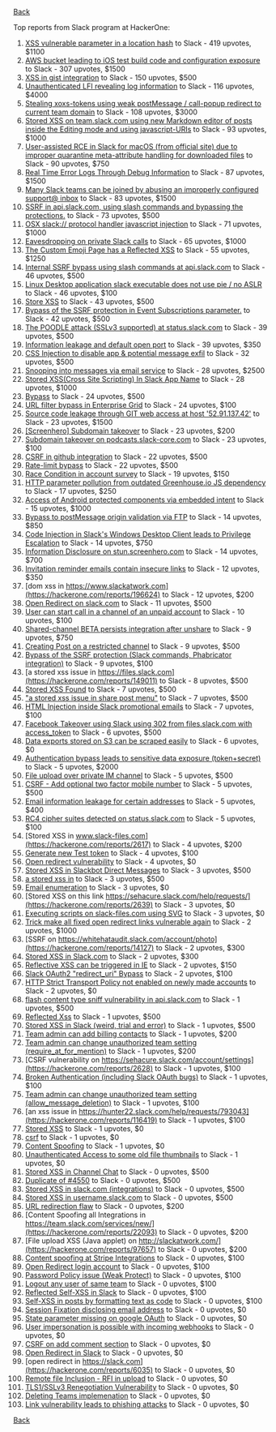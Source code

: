 [Back](../README.md)

Top reports from Slack program at HackerOne:

1. [XSS vulnerable parameter in a location hash](https://hackerone.com/reports/146336) to Slack - 419 upvotes, $1100
2. [AWS bucket leading to iOS test build code and configuration exposure](https://hackerone.com/reports/404822) to Slack - 307 upvotes, $1500
3. [XSS in gist integration](https://hackerone.com/reports/11073) to Slack - 150 upvotes, $500
4. [Unauthenticated LFI revealing log information](https://hackerone.com/reports/272578) to Slack - 116 upvotes, $4000
5. [Stealing xoxs-tokens using weak postMessage / call-popup redirect to current team domain](https://hackerone.com/reports/207170) to Slack - 108 upvotes, $3000
6. [Stored XSS on team.slack.com using new Markdown editor of posts inside the Editing mode and using javascript-URIs](https://hackerone.com/reports/132104) to Slack - 93 upvotes, $1000
7. [User-assisted RCE in Slack for macOS (from official site) due to improper quarantine meta-attribute handling for downloaded files](https://hackerone.com/reports/470637) to Slack - 90 upvotes, $750
8. [Real Time Error Logs Through Debug Information](https://hackerone.com/reports/503283) to Slack - 87 upvotes, $1500
9. [Many Slack teams can be joined by abusing an improperly configured support@ inbox](https://hackerone.com/reports/239623) to Slack - 83 upvotes, $1500
10. [SSRF in api.slack.com, using slash commands and bypassing the protections.](https://hackerone.com/reports/381129) to Slack - 73 upvotes, $500
11. [OSX slack:// protocol handler javascript injection](https://hackerone.com/reports/79348) to Slack - 71 upvotes, $1000
12. [Eavesdropping on private Slack calls](https://hackerone.com/reports/184698) to Slack - 65 upvotes, $1000
13. [The Custom Emoji Page has a Reflected XSS](https://hackerone.com/reports/258198) to Slack - 55 upvotes, $1250
14. [Internal SSRF bypass using slash commands at api.slack.com](https://hackerone.com/reports/356765) to Slack - 46 upvotes, $500
15. [Linux Desktop application slack executable does not use pie / no ASLR](https://hackerone.com/reports/415272) to Slack - 46 upvotes, $100
16. [Store XSS](https://hackerone.com/reports/187410) to Slack - 43 upvotes, $500
17. [Bypass of the SSRF protection in Event Subscriptions parameter.](https://hackerone.com/reports/386292) to Slack - 42 upvotes, $500
18. [The POODLE attack (SSLv3 supported) at status.slack.com](https://hackerone.com/reports/375097) to Slack - 39 upvotes, $500
19. [Information leakage and default open port](https://hackerone.com/reports/305518) to Slack - 39 upvotes, $350
20. [CSS Injection to disable app &amp; potential message exfil](https://hackerone.com/reports/679969) to Slack - 32 upvotes, $500
21. [Snooping into messages via email service](https://hackerone.com/reports/163938) to Slack - 28 upvotes, $2500
22. [Stored XSS(Cross Site Scripting) In Slack App Name](https://hackerone.com/reports/159460) to Slack - 28 upvotes, $1000
23. [Bypass](https://hackerone.com/reports/121696) to Slack - 24 upvotes, $500
24. [URL filter bypass in Enterprise Grid](https://hackerone.com/reports/500348) to Slack - 24 upvotes, $100
25. [Source code leakage through GIT web access at host '52.91.137.42'](https://hackerone.com/reports/148068) to Slack - 23 upvotes, $1500
26. [[Screenhero] Subdomain takeover](https://hackerone.com/reports/142096) to Slack - 23 upvotes, $200
27. [Subdomain takeover on podcasts.slack-core.com](https://hackerone.com/reports/195350) to Slack - 23 upvotes, $100
28. [CSRF in github integration](https://hackerone.com/reports/174328) to Slack - 22 upvotes, $500
29. [Rate-limit bypass](https://hackerone.com/reports/165727) to Slack - 22 upvotes, $500
30. [Race Condition in account survey](https://hackerone.com/reports/165570) to Slack - 19 upvotes, $150
31. [HTTP parameter pollution from outdated Greenhouse.io JS dependency](https://hackerone.com/reports/335339) to Slack - 17 upvotes, $250
32. [Access of Android protected components via embedded intent](https://hackerone.com/reports/200427) to Slack - 15 upvotes, $1000
33. [Bypass to postMessage origin validation via FTP](https://hackerone.com/reports/210654) to Slack - 14 upvotes, $850
34. [Code Injection in Slack's Windows Desktop Client leads to Privilege Escalation](https://hackerone.com/reports/162955) to Slack - 14 upvotes, $750
35. [Information Disclosure on stun.screenhero.com](https://hackerone.com/reports/175061) to Slack - 14 upvotes, $700
36. [Invitation reminder emails contain insecure links](https://hackerone.com/reports/327674) to Slack - 12 upvotes, $350
37. [dom xss in https://www.slackatwork.com](https://hackerone.com/reports/196624) to Slack - 12 upvotes, $200
38. [Open Redirect on slack.com](https://hackerone.com/reports/140447) to Slack - 11 upvotes, $500
39. [User can start call in a channel of an unpaid account](https://hackerone.com/reports/147369) to Slack - 10 upvotes, $100
40. [Shared-channel BETA persists integration after unshare](https://hackerone.com/reports/291822) to Slack - 9 upvotes, $750
41. [Creating Post on a restricted channel](https://hackerone.com/reports/151459) to Slack - 9 upvotes, $500
42. [Bypass of the SSRF protection (Slack commands, Phabricator integration)](https://hackerone.com/reports/61312) to Slack - 9 upvotes, $100
43. [a stored xss issue in https://files.slack.com](https://hackerone.com/reports/149011) to Slack - 8 upvotes, $500
44. [Stored XSS Found](https://hackerone.com/reports/9774) to Slack - 7 upvotes, $500
45. ["a stored xss issue in share post menu"](https://hackerone.com/reports/148848) to Slack - 7 upvotes, $500
46. [HTML Injection inside Slack promotional emails](https://hackerone.com/reports/321029) to Slack - 7 upvotes, $100
47. [Facebook Takeover using Slack using 302 from files.slack.com with access_token](https://hackerone.com/reports/6017) to Slack - 6 upvotes, $500
48. [Data exports stored on S3 can be scraped easily](https://hackerone.com/reports/2746) to Slack - 6 upvotes, $0
49. [Authentication bypass leads to sensitive data exposure (token+secret)](https://hackerone.com/reports/129918) to Slack - 5 upvotes, $2000
50. [File upload over private IM channel](https://hackerone.com/reports/143903) to Slack - 5 upvotes, $500
51. [CSRF - Add optional two factor mobile number](https://hackerone.com/reports/155774) to Slack - 5 upvotes, $500
52. [Email information leakage for certain addresses](https://hackerone.com/reports/169992) to Slack - 5 upvotes, $400
53. [RC4 cipher suites detected on status.slack.com](https://hackerone.com/reports/99157) to Slack - 5 upvotes, $100
54. [Stored XSS in www.slack-files.com](https://hackerone.com/reports/2617) to Slack - 4 upvotes, $200
55. [Generate new Test token](https://hackerone.com/reports/147544) to Slack - 4 upvotes, $100
56. [Open redirect vulnerability](https://hackerone.com/reports/2731) to Slack - 4 upvotes, $0
57. [Stored XSS in Slackbot Direct Messages](https://hackerone.com/reports/4561) to Slack - 3 upvotes, $500
58. [a stored xss in](https://hackerone.com/reports/33018) to Slack - 3 upvotes, $500
59. [Email enumeration](https://hackerone.com/reports/2766) to Slack - 3 upvotes, $0
60. [Stored XSS on this link https://sehacure.slack.com/help/requests/](https://hackerone.com/reports/2639) to Slack - 3 upvotes, $0
61. [Executing scripts on slack-files.com using SVG](https://hackerone.com/reports/100565) to Slack - 3 upvotes, $0
62. [Trick make all fixed open redirect links vulnerable again](https://hackerone.com/reports/104087) to Slack - 2 upvotes, $1000
63. [SSRF on https://whitehataudit.slack.com/account/photo](https://hackerone.com/reports/14127) to Slack - 2 upvotes, $300
64. [Stored XSS in Slack.com](https://hackerone.com/reports/6002) to Slack - 2 upvotes, $300
65. [Reflective XSS can be triggered in IE](https://hackerone.com/reports/2497) to Slack - 2 upvotes, $150
66. [Slack OAuth2 "redirect_uri" Bypass](https://hackerone.com/reports/2575) to Slack - 2 upvotes, $100
67. [HTTP Strict Transport Policy not enabled on newly made accounts](https://hackerone.com/reports/26763) to Slack - 2 upvotes, $0
68. [flash content type sniff vulnerability in api.slack.com](https://hackerone.com/reports/3455) to Slack - 1 upvotes, $500
69. [Reflected Xss](https://hackerone.com/reports/2777) to Slack - 1 upvotes, $500
70. [Stored XSS in Slack (weird, trial and error)](https://hackerone.com/reports/96337) to Slack - 1 upvotes, $500
71. [Team admin can add billing contacts](https://hackerone.com/reports/47940) to Slack - 1 upvotes, $200
72. [Team admin can change unauthorized team setting (require_at_for_mention)](https://hackerone.com/reports/46747) to Slack - 1 upvotes, $200
73. [CSRF vulnerability on https://sehacure.slack.com/account/settings](https://hackerone.com/reports/2628) to Slack - 1 upvotes, $100
74. [Broken Authentication (including Slack OAuth bugs)](https://hackerone.com/reports/2559) to Slack - 1 upvotes, $100
75. [Team admin can change unauthorized team setting (allow_message_deletion)](https://hackerone.com/reports/46750) to Slack - 1 upvotes, $100
76. [an xss issue in https://hunter22.slack.com/help/requests/793043](https://hackerone.com/reports/116419) to Slack - 1 upvotes, $100
77. [Stored XSS](https://hackerone.com/reports/2926) to Slack - 1 upvotes, $0
78. [csrf](https://hackerone.com/reports/2635) to Slack - 1 upvotes, $0
79. [Content Spoofing](https://hackerone.com/reports/2979) to Slack - 1 upvotes, $0
80. [Unauthenticated Access to some old file thumbnails](https://hackerone.com/reports/145621) to Slack - 1 upvotes, $0
81. [Stored XSS in Channel Chat](https://hackerone.com/reports/2652) to Slack - 0 upvotes, $500
82. [Duplicate of #4550](https://hackerone.com/reports/4638) to Slack - 0 upvotes, $500
83. [Stored XSS in slack.com (integrations)](https://hackerone.com/reports/10297) to Slack - 0 upvotes, $500
84. [Stored XSS in username.slack.com](https://hackerone.com/reports/2625) to Slack - 0 upvotes, $500
85. [URL redirection flaw](https://hackerone.com/reports/2622) to Slack - 0 upvotes, $200
86. [Content Spoofing all Integrations in https://team.slack.com/services/new/](https://hackerone.com/reports/22093) to Slack - 0 upvotes, $200
87. [File upload XSS (Java applet) on http://slackatwork.com/](https://hackerone.com/reports/97657) to Slack - 0 upvotes, $200
88. [Content spoofing at Stripe Integrations](https://hackerone.com/reports/21248) to Slack - 0 upvotes, $100
89. [Open Redirect login account](https://hackerone.com/reports/16718) to Slack - 0 upvotes, $100
90. [Password Policy issue (Weak Protect)](https://hackerone.com/reports/17160) to Slack - 0 upvotes, $100
91. [Logout any user of same team](https://hackerone.com/reports/54610) to Slack - 0 upvotes, $100
92. [Reflected Self-XSS in Slack](https://hackerone.com/reports/97683) to Slack - 0 upvotes, $100
93. [Self-XSS in posts by formatting text as code](https://hackerone.com/reports/89505) to Slack - 0 upvotes, $100
94. [Session Fixation disclosing email address](https://hackerone.com/reports/2582) to Slack - 0 upvotes, $0
95. [State parameter missing on google OAuth](https://hackerone.com/reports/2688) to Slack - 0 upvotes, $0
96. [User impersonation is possible with incoming webhooks](https://hackerone.com/reports/3722) to Slack - 0 upvotes, $0
97. [CSRF on add comment section](https://hackerone.com/reports/2638) to Slack - 0 upvotes, $0
98. [Open Redirect in Slack](https://hackerone.com/reports/4549) to Slack - 0 upvotes, $0
99. [open redirect in https://slack.com](https://hackerone.com/reports/6035) to Slack - 0 upvotes, $0
100. [Remote file Inclusion - RFI in upload](https://hackerone.com/reports/14092) to Slack - 0 upvotes, $0
101. [TLS1/SSLv3 Renegotiation Vulnerability](https://hackerone.com/reports/5617) to Slack - 0 upvotes, $0
102. [Deleting Teams implemenation](https://hackerone.com/reports/2975) to Slack - 0 upvotes, $0
103. [Link vulnerability leads to phishing attacks](https://hackerone.com/reports/66994) to Slack - 0 upvotes, $0


[Back](../README.md)